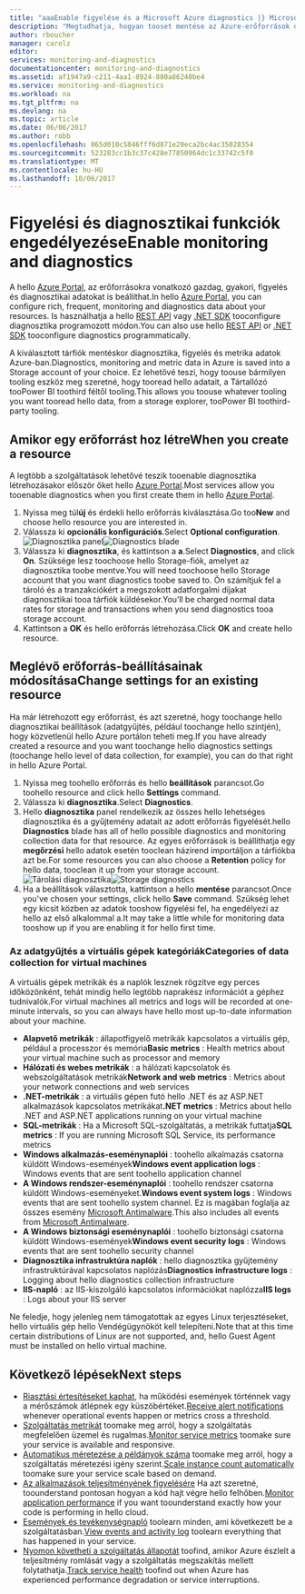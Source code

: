 ```yaml
---
title: "aaaEnable figyelése és a Microsoft Azure diagnostics |} Microsoft Docs"
description: "Megtudhatja, hogyan tooset mentése az Azure-erőforrások diagnosztika."
author: rboucher
manager: carolz
editor: 
services: monitoring-and-diagnostics
documentationcenter: monitoring-and-diagnostics
ms.assetid: af1947a9-c211-4aa1-8924-880a86240be4
ms.service: monitoring-and-diagnostics
ms.workload: na
ms.tgt_pltfrm: na
ms.devlang: na
ms.topic: article
ms.date: 06/06/2017
ms.author: robb
ms.openlocfilehash: 865d010c5846fff6d871e20eca2bc4ac35028354
ms.sourcegitcommit: 523283cc1b3c37c428e77850964dc1c33742c5f0
ms.translationtype: MT
ms.contentlocale: hu-HU
ms.lasthandoff: 10/06/2017
---
```

# <a name="enable-monitoring-and-diagnostics"></a><span data-ttu-id="bf641-103">Figyelési és diagnosztikai funkciók engedélyezése</span><span class="sxs-lookup"><span data-stu-id="bf641-103">Enable monitoring and diagnostics</span></span>
<span data-ttu-id="bf641-104">A hello [Azure Portal](https://portal.azure.com), az erőforrásokra vonatkozó gazdag, gyakori, figyelés és diagnosztikai adatokat is beállíthat.</span><span class="sxs-lookup"><span data-stu-id="bf641-104">In hello [Azure Portal](https://portal.azure.com), you can configure rich, frequent, monitoring and diagnostics data about your resources.</span></span> <span data-ttu-id="bf641-105">Is használhatja a hello [REST API](https://msdn.microsoft.com/library/azure/dn931932.aspx) vagy [.NET SDK](http://www.nuget.org/packages/Microsoft.Azure.Management.Monitor) tooconfigure diagnosztika programozott módon.</span><span class="sxs-lookup"><span data-stu-id="bf641-105">You can also use hello [REST API](https://msdn.microsoft.com/library/azure/dn931932.aspx) or [.NET SDK](http://www.nuget.org/packages/Microsoft.Azure.Management.Monitor) tooconfigure diagnostics programmatically.</span></span>

<span data-ttu-id="bf641-106">A kiválasztott tárfiók mentéskor diagnosztika, figyelés és metrika adatok Azure-ban.</span><span class="sxs-lookup"><span data-stu-id="bf641-106">Diagnostics, monitoring and metric data in Azure is saved into a Storage account of your choice.</span></span> <span data-ttu-id="bf641-107">Ez lehetővé teszi, hogy toouse bármilyen tooling eszköz meg szeretné, hogy tooread hello adatait, a Tártallózó tooPower BI toothird féltől tooling.</span><span class="sxs-lookup"><span data-stu-id="bf641-107">This allows you toouse whatever tooling you want tooread hello data, from a storage explorer, tooPower BI toothird-party tooling.</span></span>

## <a name="when-you-create-a-resource"></a><span data-ttu-id="bf641-108">Amikor egy erőforrást hoz létre</span><span class="sxs-lookup"><span data-stu-id="bf641-108">When you create a resource</span></span>
<span data-ttu-id="bf641-109">A legtöbb a szolgáltatások lehetővé teszik tooenable diagnosztika létrehozásakor először őket hello [Azure Portal](https://portal.azure.com).</span><span class="sxs-lookup"><span data-stu-id="bf641-109">Most services allow you tooenable diagnostics when you first create them in hello [Azure Portal](https://portal.azure.com).</span></span>

1. <span data-ttu-id="bf641-110">Nyissa meg túl**új** és érdekli hello erőforrás kiválasztása.</span><span class="sxs-lookup"><span data-stu-id="bf641-110">Go too**New** and choose hello resource you are interested in.</span></span>
2. <span data-ttu-id="bf641-111">Válassza ki **opcionális konfigurációs**.</span><span class="sxs-lookup"><span data-stu-id="bf641-111">Select **Optional configuration**.</span></span>
    <span data-ttu-id="bf641-112">![Diagnosztika panel](./media/insights-how-to-use-diagnostics/Insights_CreateTime.png)</span><span class="sxs-lookup"><span data-stu-id="bf641-112">![Diagnostics blade](./media/insights-how-to-use-diagnostics/Insights_CreateTime.png)</span></span>
3. <span data-ttu-id="bf641-113">Válassza ki **diagnosztika**, és kattintson a **a**.</span><span class="sxs-lookup"><span data-stu-id="bf641-113">Select **Diagnostics**, and click **On**.</span></span> <span data-ttu-id="bf641-114">Szüksége lesz toochoose hello Storage-fiók, amelyet az diagnosztika toobe mentve.</span><span class="sxs-lookup"><span data-stu-id="bf641-114">You will need toochoose hello Storage account that you want diagnostics toobe saved to.</span></span> <span data-ttu-id="bf641-115">Ön számítjuk fel a tároló és a tranzakciókért a megszokott adatforgalmi díjakat diagnosztikai tooa tárfiók küldésekor.</span><span class="sxs-lookup"><span data-stu-id="bf641-115">You’ll be charged normal data rates for storage and transactions when you send diagnostics tooa storage account.</span></span>
4. <span data-ttu-id="bf641-116">Kattintson a **OK** és hello erőforrás létrehozása.</span><span class="sxs-lookup"><span data-stu-id="bf641-116">Click **OK** and create hello resource.</span></span>

## <a name="change-settings-for-an-existing-resource"></a><span data-ttu-id="bf641-117">Meglévő erőforrás-beállításainak módosítása</span><span class="sxs-lookup"><span data-stu-id="bf641-117">Change settings for an existing resource</span></span>
<span data-ttu-id="bf641-118">Ha már létrehozott egy erőforrást, és azt szeretné, hogy toochange hello diagnosztikai beállítások (adatgyűjtés, például toochange hello szintjén), hogy közvetlenül hello Azure portálon teheti meg.</span><span class="sxs-lookup"><span data-stu-id="bf641-118">If you have already created a resource and you want toochange hello diagnostics settings (toochange hello level of data collection, for example), you can do that right in hello Azure Portal.</span></span>

1. <span data-ttu-id="bf641-119">Nyissa meg toohello erőforrás és hello **beállítások** parancsot.</span><span class="sxs-lookup"><span data-stu-id="bf641-119">Go toohello resource and click hello **Settings** command.</span></span>
2. <span data-ttu-id="bf641-120">Válassza ki **diagnosztika**.</span><span class="sxs-lookup"><span data-stu-id="bf641-120">Select **Diagnostics**.</span></span>
3. <span data-ttu-id="bf641-121">Hello **diagnosztika** panel rendelkezik az összes hello lehetséges diagnosztika és a gyűjtemény adatait az adott erőforrás figyelését.</span><span class="sxs-lookup"><span data-stu-id="bf641-121">hello **Diagnostics** blade has all of hello possible diagnostics and monitoring collection data for that resource.</span></span> <span data-ttu-id="bf641-122">Az egyes erőforrások is beállíthatja egy **megőrzési** hello adatok esetén tooclean házirend importáljon a tárfiókba azt be.</span><span class="sxs-lookup"><span data-stu-id="bf641-122">For some resources you can also choose a **Retention** policy for hello data, tooclean it up from your storage account.</span></span>
    <span data-ttu-id="bf641-123">![Tárolási diagnosztika](./media/insights-how-to-use-diagnostics/Insights_StorageDiagnostics.png)</span><span class="sxs-lookup"><span data-stu-id="bf641-123">![Storage diagnostics](./media/insights-how-to-use-diagnostics/Insights_StorageDiagnostics.png)</span></span>
4. <span data-ttu-id="bf641-124">Ha a beállítások választotta, kattintson a hello **mentése** parancsot.</span><span class="sxs-lookup"><span data-stu-id="bf641-124">Once you've chosen your settings, click hello **Save** command.</span></span> <span data-ttu-id="bf641-125">Szükség lehet egy kicsit közben az adatok tooshow figyelési fel, ha engedélyezi az hello az első alkalommal a.</span><span class="sxs-lookup"><span data-stu-id="bf641-125">It may take a little while for monitoring data tooshow up if you are enabling it for hello first time.</span></span>

### <a name="categories-of-data-collection-for-virtual-machines"></a><span data-ttu-id="bf641-126">Az adatgyűjtés a virtuális gépek kategóriák</span><span class="sxs-lookup"><span data-stu-id="bf641-126">Categories of data collection for virtual machines</span></span>
<span data-ttu-id="bf641-127">A virtuális gépek metrikák és a naplók lesznek rögzítve egy perces időközönként, tehát mindig hello legtöbb naprakész információt a géphez tudnivalók.</span><span class="sxs-lookup"><span data-stu-id="bf641-127">For virtual machines all metrics and logs will be recorded at one-minute intervals, so you can always have hello most up-to-date information about your machine.</span></span>

* <span data-ttu-id="bf641-128">**Alapvető metrikák** : állapotfigyelő metrikák kapcsolatos a virtuális gép, például a processzor és memória</span><span class="sxs-lookup"><span data-stu-id="bf641-128">**Basic metrics** : Health metrics about your virtual machine such as processor and memory</span></span>
* <span data-ttu-id="bf641-129">**Hálózati és webes metrikák** : a hálózati kapcsolatok és webszolgáltatások metrikák</span><span class="sxs-lookup"><span data-stu-id="bf641-129">**Network and web metrics** : Metrics about your network connections and web services</span></span>
* <span data-ttu-id="bf641-130">**.NET-metrikák** : a virtuális gépen futó hello .NET és az ASP.NET alkalmazások kapcsolatos metrikákat</span><span class="sxs-lookup"><span data-stu-id="bf641-130">**.NET metrics** : Metrics about hello .NET and ASP.NET applications running on your virtual machine</span></span>
* <span data-ttu-id="bf641-131">**SQL-metrikák** : Ha a Microsoft SQL-szolgáltatás, a metrikák futtatja</span><span class="sxs-lookup"><span data-stu-id="bf641-131">**SQL metrics** : If you are running Microsoft SQL Service, its performance metrics</span></span>
* <span data-ttu-id="bf641-132">**Windows alkalmazás-eseménynaplói** : toohello alkalmazás csatorna küldött Windows-események</span><span class="sxs-lookup"><span data-stu-id="bf641-132">**Windows event application logs** : Windows events that are sent toohello application channel</span></span>
* <span data-ttu-id="bf641-133">**A Windows rendszer-eseménynaplói** : toohello rendszer csatorna küldött Windows-eseményeket.</span><span class="sxs-lookup"><span data-stu-id="bf641-133">**Windows event system logs** : Windows events that are sent toohello system channel.</span></span> <span data-ttu-id="bf641-134">Ez is magában foglalja az összes esemény [Microsoft Antimalware](http://go.microsoft.com/fwlink/?LinkID=404171&clcid=0x409).</span><span class="sxs-lookup"><span data-stu-id="bf641-134">This also includes all events from [Microsoft Antimalware](http://go.microsoft.com/fwlink/?LinkID=404171&clcid=0x409).</span></span>
* <span data-ttu-id="bf641-135">**A Windows biztonsági eseménynaplói** : toohello biztonsági csatorna küldött Windows-események</span><span class="sxs-lookup"><span data-stu-id="bf641-135">**Windows event security logs** : Windows events that are sent toohello security channel</span></span>
* <span data-ttu-id="bf641-136">**Diagnosztika infrastruktúra naplók** : hello diagnosztika gyűjtemény infrastruktúrával kapcsolatos naplózás</span><span class="sxs-lookup"><span data-stu-id="bf641-136">**Diagnostics infrastructure logs** : Logging about hello diagnostics collection infrastructure</span></span>
* <span data-ttu-id="bf641-137">**IIS-napló** : az IIS-kiszolgáló kapcsolatos információkat naplózza</span><span class="sxs-lookup"><span data-stu-id="bf641-137">**IIS logs** : Logs about your IIS server</span></span>

<span data-ttu-id="bf641-138">Ne feledje, hogy jelenleg nem támogatottak az egyes Linux terjesztéseket, hello virtuális gép hello Vendégügynököt kell telepíteni.</span><span class="sxs-lookup"><span data-stu-id="bf641-138">Note that at this time certain distributions of Linux are not supported, and, hello Guest Agent must be installed on hello virtual machine.</span></span>

## <a name="next-steps"></a><span data-ttu-id="bf641-139">Következő lépések</span><span class="sxs-lookup"><span data-stu-id="bf641-139">Next steps</span></span>
* <span data-ttu-id="bf641-140">[Riasztási értesítéseket kaphat](insights-receive-alert-notifications.md), ha működési események történnek vagy a mérőszámok átlépnek egy küszöbértéket.</span><span class="sxs-lookup"><span data-stu-id="bf641-140">[Receive alert notifications](insights-receive-alert-notifications.md) whenever operational events happen or metrics cross a threshold.</span></span>
* <span data-ttu-id="bf641-141">[Szolgáltatás metrikát](insights-how-to-customize-monitoring.md) toomake meg arról, hogy a szolgáltatás megfelelően üzemel és rugalmas.</span><span class="sxs-lookup"><span data-stu-id="bf641-141">[Monitor service metrics](insights-how-to-customize-monitoring.md) toomake sure your service is available and responsive.</span></span>
* <span data-ttu-id="bf641-142">[Automatikus méretezése a példányok száma](insights-how-to-scale.md) toomake meg arról, hogy a szolgáltatás méretezési igény szerint.</span><span class="sxs-lookup"><span data-stu-id="bf641-142">[Scale instance count automatically](insights-how-to-scale.md) toomake sure your service scale based on demand.</span></span>
* <span data-ttu-id="bf641-143">[Az alkalmazások teljesítményének figyelésére](../application-insights/app-insights-azure-web-apps.md) Ha azt szeretné, toounderstand pontosan hogyan a kód hajt végre hello felhőben.</span><span class="sxs-lookup"><span data-stu-id="bf641-143">[Monitor application performance](../application-insights/app-insights-azure-web-apps.md) if you want toounderstand exactly how your code is performing in hello cloud.</span></span>
* <span data-ttu-id="bf641-144">[Események és tevékenységnapló](insights-debugging-with-events.md) toolearn minden, ami következett be a szolgáltatásban.</span><span class="sxs-lookup"><span data-stu-id="bf641-144">[View events and activity log](insights-debugging-with-events.md) toolearn everything that has happened in your service.</span></span>
* <span data-ttu-id="bf641-145">[Nyomon követheti a szolgáltatás állapotát](insights-service-health.md) toofind, amikor Azure észlelt a teljesítmény romlását vagy a szolgáltatás megszakítás mellett folytathatja.</span><span class="sxs-lookup"><span data-stu-id="bf641-145">[Track service health](insights-service-health.md) toofind out when Azure has experienced performance degradation or service interruptions.</span></span>

